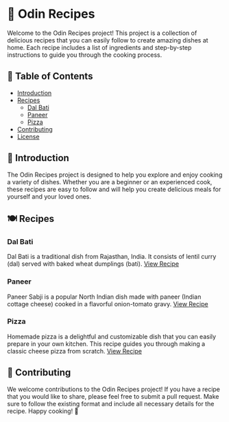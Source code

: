 # 🍲 Odin Recipes

Welcome to the Odin Recipes project! This project is a collection of delicious recipes that you can easily follow to create amazing dishes at home. Each recipe includes a list of ingredients and step-by-step instructions to guide you through the cooking process.

## 📖 Table of Contents

- [Introduction](#introduction)
- [Recipes](#recipes)
    - [Dal Bati](#dal-bati)
    - [Paneer](#paneer)
    - [Pizza](#pizza)
- [Contributing](#contributing)
- [License](#license)

## 👋 Introduction

The Odin Recipes project is designed to help you explore and enjoy cooking a variety of dishes. Whether you are a beginner or an experienced cook, these recipes are easy to follow and will help you create delicious meals for yourself and your loved ones.

## 🍽️ Recipes

### Dal Bati

Dal Bati is a traditional dish from Rajasthan, India. It consists of lentil curry (dal) served with baked wheat dumplings (bati). [View Recipe](recipes/dal-bati.html)

### Paneer

Paneer Sabji is a popular North Indian dish made with paneer (Indian cottage cheese) cooked in a flavorful onion-tomato gravy. [View Recipe](recipes/panner.html)

### Pizza

Homemade pizza is a delightful and customizable dish that you can easily prepare in your own kitchen. This recipe guides you through making a classic cheese pizza from scratch. [View Recipe](recipes/pizza.html)

## 🤝 Contributing

We welcome contributions to the Odin Recipes project! If you have a recipe that you would like to share, please feel free to submit a pull request. Make sure to follow the existing format and include all necessary details for the recipe.
Happy cooking! 🍳
